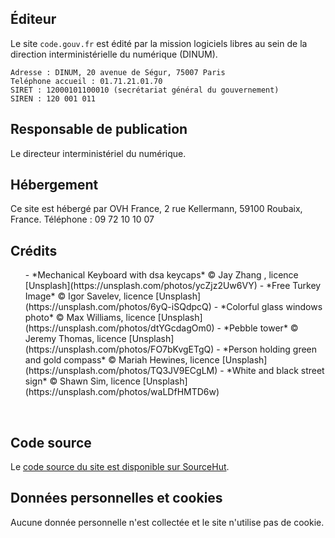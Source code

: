 ## Éditeur

Le site `code.gouv.fr` est édité par la mission logiciels libres au sein de la direction interministérielle du numérique (DINUM).

```
Adresse : DINUM, 20 avenue de Ségur, 75007 Paris
Teléphone accueil : 01.71.21.01.70
SIRET : 12000101100010 (secrétariat général du gouvernement)
SIREN : 120 001 011
```

## Responsable de publication

Le directeur interministériel du numérique.

## Hébergement

Ce site est hébergé par OVH France, 2 rue Kellermann, 59100 Roubaix, France.  Téléphone : 09 72 10 10 07

## Crédits

<ul>
- *Mechanical Keyboard with dsa keycaps* © Jay Zhang , licence [Unsplash](https://unsplash.com/photos/ycZjz2Uw6VY)
- *Free Turkey Image* © Igor Savelev, licence [Unsplash](https://unsplash.com/photos/6yQ-iSQdpcQ)
- *Colorful glass windows photo* © Max Williams, licence [Unsplash](https://unsplash.com/photos/dtYGcdagOm0)
- *Pebble tower* © Jeremy Thomas, licence [Unsplash](https://unsplash.com/photos/FO7bKvgETgQ)
- *Person holding green and gold compass* © Mariah Hewines, licence [Unsplash](https://unsplash.com/photos/TQ3JV9ECgLM)
- *White and black street sign* © Shawn Sim, licence [Unsplash](https://unsplash.com/photos/waLDfHMTD6w)
</ul>
<br>

## Code source

Le [code source du site est disponible sur SourceHut](https://git.sr.ht/~codegouvfr/codegouvfr-sources).

## Données personnelles et cookies

Aucune donnée personnelle n'est collectée et le site n'utilise pas de cookie.
